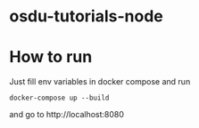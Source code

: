 # osdu-tutorials-node

# How to run
Just fill env variables in docker compose and run

```shell script
docker-compose up --build
```

and go to http://localhost:8080
